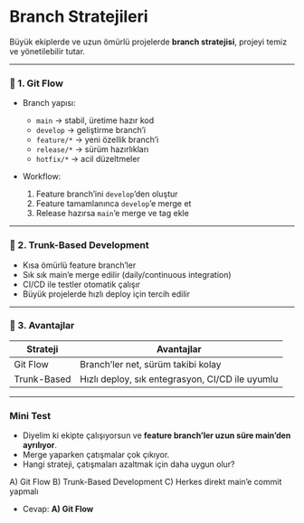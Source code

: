 # Branch Stratejileri

Büyük ekiplerde ve uzun ömürlü projelerde **branch stratejisi**, projeyi temiz ve yönetilebilir tutar.

---

### 🔹 1. Git Flow

* Branch yapısı:

  * `main` → stabil, üretime hazır kod
  * `develop` → geliştirme branch’i
  * `feature/*` → yeni özellik branch’i
  * `release/*` → sürüm hazırlıkları
  * `hotfix/*` → acil düzeltmeler
* Workflow:

  1. Feature branch’ini `develop`’den oluştur
  2. Feature tamamlanınca `develop`’e merge et
  3. Release hazırsa `main`’e merge ve tag ekle

---

### 🔹 2. Trunk-Based Development

* Kısa ömürlü feature branch’ler
* Sık sık main’e merge edilir (daily/continuous integration)
* CI/CD ile testler otomatik çalışır
* Büyük projelerde hızlı deploy için tercih edilir

---

### 🔹 3. Avantajlar

| Strateji    | Avantajlar                                      |
| ----------- | ----------------------------------------------- |
| Git Flow    | Branch’ler net, sürüm takibi kolay              |
| Trunk-Based | Hızlı deploy, sık entegrasyon, CI/CD ile uyumlu |

---

### Mini Test

* Diyelim ki ekipte çalışıyorsun ve **feature branch’ler uzun süre main’den ayrılıyor**.
* Merge yaparken çatışmalar çok çıkıyor.
* Hangi strateji, çatışmaları azaltmak için daha uygun olur?

A) Git Flow
B) Trunk-Based Development
C) Herkes direkt main’e commit yapmalı

* Cevap: **A) Git Flow**